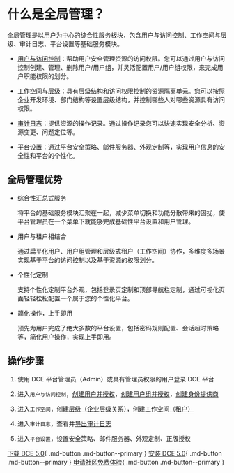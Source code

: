# 什么是全局管理？

全局管理是以用户为中心的综合性服务板块，包含用户与访问控制、工作空间与层级、审计日志、平台设置等基础服务模块。

- [用户与访问控制](../user-guide/access-control/global.md)：帮助用户安全管理资源的访问权限。您可以通过用户与访问控制创建、管理、删除用户/用户组，并灵活配置用户/用户组权限，来完成用户职能权限的划分。

- [工作空间与层级](../user-guide/workspace/ws-folder.md)：具有层级结构和访问权限控制的资源隔离单元。您可以按照企业开发环境、部门结构等设置层级结构，并控制哪些人对哪些资源具有访问权限。

- [审计日志](../user-guide/audit/audit-log.md)：提供资源的操作记录。通过操作记录您可以快速实现安全分析、资源变更、问题定位等。

- [平台设置](../user-guide/platform-setting/mail-server.md)：通过平台安全策略、邮件服务器、外观定制等，实现用户信息的安全性和平台的个性化。

## 全局管理优势

- 综合性汇总式服务

    将平台的基础服务模块汇聚在一起，减少菜单切换和功能分散带来的困扰，使平台管理员在一个菜单下就能够完成基础性平台设置和用户管理。

- 用户与租户相结合

    通过扁平化用户、用户组管理和层级式租户（工作空间）协作，多维度多场景实现基于平台的访问控制以及基于资源的权限划分。

- 个性化定制

    支持个性化定制平台外观，包括登录页定制和顶部导航栏定制，通过可视化页面轻轻松松配置一个属于您的个性化平台。

- 简化操作，上手即用
  
    预先为用户完成了绝大多数的平台设置，包括密码规则配置、会话超时策略等，简化用户操作，实现上手即用。

## 操作步骤

1. 使用 DCE 平台管理员（Admin）或具有管理员权限的用户登录 DCE 平台

2. 进入`用户与访问控制`，[创建用户并授权](../user-guide/access-control/user.md)，[创建用户组并授权](../user-guide/access-control/group.md)，[创建身份提供商](../user-guide/access-control/idprovider.md)

3. 进入`工作空间`，[创建层级（企业层级关系）](../user-guide/workspace/ws-folder.md)，[创建工作空间（租户）](../user-guide/workspace/workspace.md)

4. 进入`审计日志`，查看并[导出审计日志](../user-guide/audit/audit-log.md)

5. 进入`平台设置`，设置安全策略、邮件服务器、外观定制、正版授权

[下载 DCE 5.0](../../download/index.md){ .md-button .md-button--primary }
[安装 DCE 5.0](../../install/index.md){ .md-button .md-button--primary }
[申请社区免费体验](../../dce/license0.md){ .md-button .md-button--primary }
